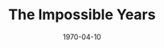 ---
title: The Impossible Years
date: 1970-04-10
opening_date: 1970-04-10
closing_date: 1970-04-18
layout: productions
playbill:
Theatre: Theatre Jacksonville
Venue: Little Theatre
cast:
- Doctor Jack Kingsley: Erd Wilson, Jr.
- Linda Kingsley: Rita Ballard
- Abbey Kingsley: Nan Coyle
- Alice Kingsley: Sabina Meyer
- Ricky Fleisher: Reg Smith
- Richard Merrick: Allen Hall
- Miss Hammer: Evelyn Nehl
- Francine: Julie Banks
- Wally: Alan Schemer
- Dennis: Dee Uselton
- Andy: John Gallitano
- Bartholomew Smuts: Michael Wolfe
- Doctor Harold Fleisher: Tom Nehl
- Arnold Brecher: Ed Heist, Jr.
- Irwin Kniberg: Robert Miltenberg
crew:
- Director: Robert Knowles
- Technical Director: Ham Waddell
- Set Decoration: Ward Lariscy, Jr.
- Stage Manager: Doug Thomas
- Assistant Stage Manager: Diane Catherwood
- Lighting: Bob Claremont
- Sound:
  - Ken Moody
  - Wayne Magin
- Properties:
  - Katie Raven
  - Mary Coyle
  - Judy DeSane
- Stage Crew:
  - Ben Miller
  - Sara Jo Berman
  - Robert Claremont
  - Marlene Crippen
  - Aileen Davis
  - Dee Dockery
  - Doc Dockery
  - Dave Dubert
  - Chris Fitzgerald
  - Georgina Gath
  - Martha Gravenor
  - Marilyn Harrelson
  - Dawn Jackson
  - Mary Jorden
  - Suzanne Lanier
  - Linda Lynch
  - Bob McDowell
  - Jimmie Merrill
  - Gayle Millan
  - Ken Moody
  - Nancy Moore
  - Nancy Ratnour
  - Alan Schemer
  - Helen Toney
  - Bill Weir
  - Fred York
- Make-up: Marshall Grauer
- Publicity:
  - Herb Marks
  - Diane Somerville
- Box Office:
  - Ann Dubow
  - Gert Berman
  - Annette Grauer
---